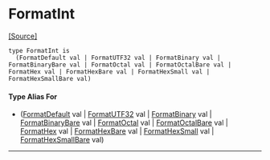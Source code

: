 # FormatInt
<span class="source-link">[[Source]](src/format/format_spec.md#L15)</span>
```pony
type FormatInt is
  (FormatDefault val | FormatUTF32 val | FormatBinary val | FormatBinaryBare val | FormatOctal val | FormatOctalBare val | FormatHex val | FormatHexBare val | FormatHexSmall val | FormatHexSmallBare val)
```

#### Type Alias For

* ([FormatDefault](format-FormatDefault.md) val | [FormatUTF32](format-FormatUTF32.md) val | [FormatBinary](format-FormatBinary.md) val | [FormatBinaryBare](format-FormatBinaryBare.md) val | [FormatOctal](format-FormatOctal.md) val | [FormatOctalBare](format-FormatOctalBare.md) val | [FormatHex](format-FormatHex.md) val | [FormatHexBare](format-FormatHexBare.md) val | [FormatHexSmall](format-FormatHexSmall.md) val | [FormatHexSmallBare](format-FormatHexSmallBare.md) val)

---

